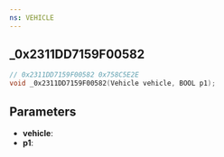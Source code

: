 ```yaml
---
ns: VEHICLE
---
```

## _0x2311DD7159F00582

```c
// 0x2311DD7159F00582 0x758C5E2E
void _0x2311DD7159F00582(Vehicle vehicle, BOOL p1);
```


## Parameters
* **vehicle**: 
* **p1**: 


